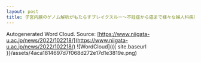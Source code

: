 ```yaml
---
layout: post
title: 子宮内膜のゲノム解析がもたらすブレイクスルー～不妊症から癌まで様々な婦人科疾患に対する画期的な予防法開発につながる内膜ゲノム異常の新知見～
---
```

Autogenerated Word Cloud.
Source\: [https://www.niigata-u.ac.jp/news/2022/102218/](https://www.niigata-u.ac.jp/news/2022/102218/)
![WordCloud]({{ site.baseurl }}/assets/4aca1814697d7f068d272e17d1e3819e.png)